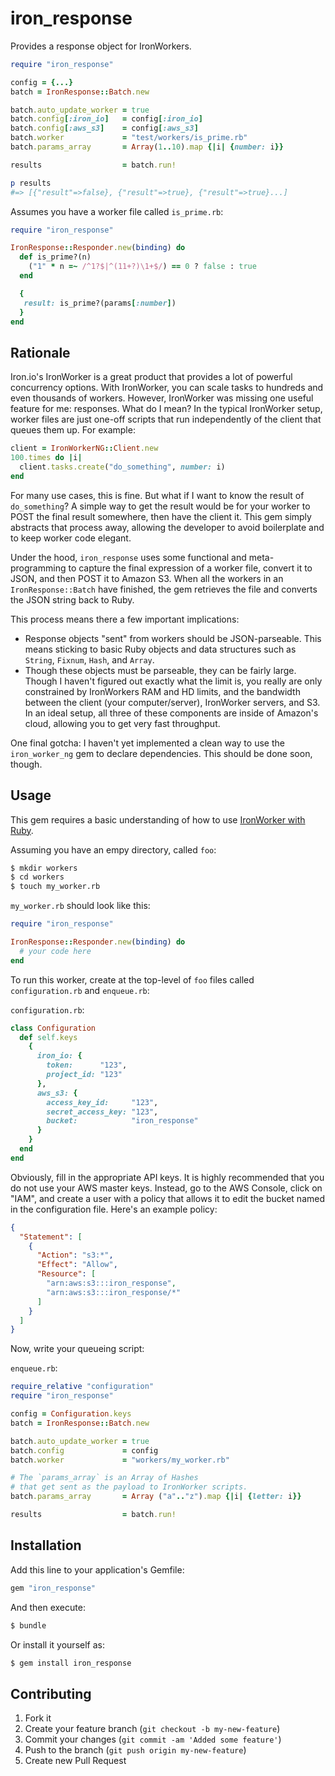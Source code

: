 # iron_response

Provides a response object for IronWorkers.

```ruby
require "iron_response"

config = {...}
batch = IronResponse::Batch.new

batch.auto_update_worker = true
batch.config[:iron_io]   = config[:iron_io]
batch.config[:aws_s3]    = config[:aws_s3]
batch.worker             = "test/workers/is_prime.rb"
batch.params_array       = Array(1..10).map {|i| {number: i}}

results                  = batch.run!

p results
#=> [{"result"=>false}, {"result"=>true}, {"result"=>true}...]
```

Assumes you have a worker file called `is_prime.rb`:
```ruby
require "iron_response"

IronResponse::Responder.new(binding) do
  def is_prime?(n)
    ("1" * n =~ /^1?$|^(11+?)\1+$/) == 0 ? false : true
  end

  {
   result: is_prime?(params[:number])
  }
end
```

## Rationale

Iron.io's IronWorker is a great product that provides a lot of powerful concurrency options. With IronWorker, you can scale tasks to hundreds and even thousands of workers. However, IronWorker was missing one useful feature for me: responses. What do I mean? In the typical IronWorker setup, worker files are just one-off scripts that run independently of the client that queues them up. For example:

```ruby
client = IronWorkerNG::Client.new
100.times do |i|
  client.tasks.create("do_something", number: i)
end
```

For many use cases, this is fine. But what if I want to know the result of `do_something`? A simple way to get the result would be for your worker to POST the final result somewhere, then have the client it. This gem simply abstracts that process away, allowing the developer to avoid boilerplate and to keep worker code elegant.

Under the hood, `iron_response` uses some functional and meta-programming to capture the final expression of a worker file, convert it to JSON, and then POST it to Amazon S3. When all the workers in an `IronResponse::Batch` have finished, the gem retrieves the file and converts the JSON string back to Ruby.

This process means there a few important implications:

- Response objects "sent" from workers should be JSON-parseable. This means sticking to basic Ruby objects and data structures such as `String`, `Fixnum`, `Hash`, and `Array`.
- Though these objects must be parseable, they can be fairly large. Though I haven't figured out exactly what the limit is, you really are only constrained by IronWorkers RAM and HD limits, and the bandwidth between the client (your computer/server), IronWorker servers, and S3. In an ideal setup, all three of these components are inside of Amazon's cloud, allowing you to get very fast throughput.

One final gotcha: I haven't yet implemented a clean way to use the `iron_worker_ng` gem to declare dependencies. This should be done soon, though.

## Usage

This gem requires a basic understanding of how to use [IronWorker with Ruby](https://github.com/iron-io/iron_worker_ruby_ng).

Assuming you have an empy directory, called `foo`:

```sh
$ mkdir workers
$ cd workers
$ touch my_worker.rb
```

`my_worker.rb` should look like this:

```ruby
require "iron_response"

IronResponse::Responder.new(binding) do
  # your code here
end
```

To run this worker, create at the top-level of `foo` files called `configuration.rb` and `enqueue.rb`:

`configuration.rb`:
```ruby
class Configuration
  def self.keys
    {
      iron_io: {
        token:      "123",
        project_id: "123"
      },
      aws_s3: {
        access_key_id:     "123",
        secret_access_key: "123",
        bucket:            "iron_response"
      }
    }
  end
end
```

Obviously, fill in the appropriate API keys. It is highly recommended that you do not use your AWS master keys. Instead, go to the AWS Console, click on "IAM", and create a user with a policy that allows it to edit the bucket named in the configuration file. Here's an example policy:

```json
{
  "Statement": [
    {
      "Action": "s3:*",
      "Effect": "Allow",
      "Resource": [
        "arn:aws:s3:::iron_response",
        "arn:aws:s3:::iron_response/*"
      ]
    }
  ]
}
```

Now, write your queueing script:

`enqueue.rb`:
```ruby
require_relative "configuration"
require "iron_response"

config = Configuration.keys
batch = IronResponse::Batch.new

batch.auto_update_worker = true
batch.config             = config
batch.worker             = "workers/my_worker.rb"

# The `params_array` is an Array of Hashes 
# that get sent as the payload to IronWorker scripts.
batch.params_array       = Array ("a".."z").map {|i| {letter: i}}

results                  = batch.run!
```

## Installation

Add this line to your application's Gemfile:

```ruby
gem "iron_response"
```

And then execute:

```sh
$ bundle
```

Or install it yourself as:

```sh
$ gem install iron_response
```

## Contributing

1. Fork it
2. Create your feature branch (`git checkout -b my-new-feature`)
3. Commit your changes (`git commit -am 'Added some feature'`)
4. Push to the branch (`git push origin my-new-feature`)
5. Create new Pull Request
